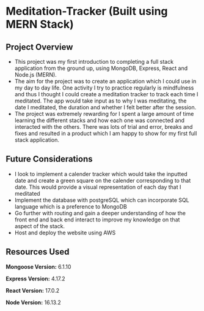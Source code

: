 # Meditation-Tracker (Built using MERN Stack)
## Project Overview
* This project was my first introduction to completing a full stack application from the ground up, using MongoDB, Express, React and Node.js (MERN).
* The aim for the project was to create an application which I could use in my day to day life. One activity I try to practice regularly is mindfulness and thus I thought I could create a meditation tracker to track each time I meditated. The app would take input as to why I was meditating, the date I meditated, the duration and whether I felt better after the session.
* The project was extremely rewarding for I spent a large amount of time learning the different stacks and how each one was connected and interacted with the others. There was lots of trial and error, breaks and fixes and resulted in a product which I am happy to show for my first full stack application. 

## Future Considerations
* I look to implement a calender tracker which would take the inputted date and create a green square on the calender corresponding to that date. This would provide a visual representation of each day that I meditated
* Implement the database with postgreSQL which can incorporate SQL language which is a preference to MongoDB
* Go further with routing and gain a deeper understanding of how the front end and back end interact to improve my knowledge on that aspect of the stack.
* Host and deploy the website using AWS

## Resources Used
**Mongoose Version:** 6.1.10

**Express Version:** 4.17.2

**React Version:** 17.0.2

**Node Version:** 16.13.2
